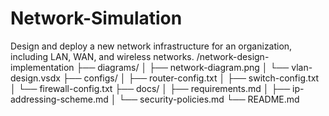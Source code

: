 # Network-Simulation
Design and deploy a new network infrastructure for an organization, including LAN, WAN, and wireless networks.
/network-design-implementation
├── diagrams/
│   ├── network-diagram.png
│   └── vlan-design.vsdx
├── configs/
│   ├── router-config.txt
│   ├── switch-config.txt
│   └── firewall-config.txt
├── docs/
│   ├── requirements.md
│   ├── ip-addressing-scheme.md
│   └── security-policies.md
└── README.md
